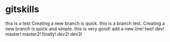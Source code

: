 # gitskills
this is  a test
Creating a new branch is quick.
this is a branch test.
Creating a new branch is quick and simple.
this is very good!
add a new line!
two!
dev!
master!
master2!
finally!
dev2!
dev3!
